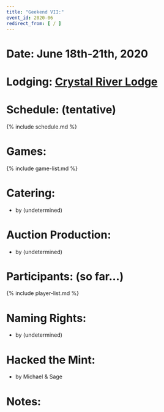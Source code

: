 ```yaml
---
title: "Geekend VII:"
event_id: 2020-06
redirect_from: [ / ]
---
```

# Date: June 18th-21th, 2020

# Lodging: [Crystal River Lodge](https://www.google.com/maps/place/Crystal+River+Ranch/@47.109677,-121.6058869,17.21z/data=!4m5!3m4!1s0x0:0x43f988ff980ee132!8m2!3d47.108979!4d-121.6051239?hl=en-US)

# Schedule: (tentative)

{% include schedule.md %}

# Games:
{% include game-list.md %}

# Catering:
- by (undetermined)

# Auction Production:
- by (undetermined)

# Participants: (so far...)
{% include player-list.md %}

# Naming Rights:
- by (undetermined)

# Hacked the Mint:
- by Michael & Sage

# Notes:
